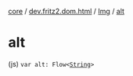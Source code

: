 [core](../../index.md) / [dev.fritz2.dom.html](../index.md) / [Img](index.md) / [alt](./alt.md)

# alt

(js) `var alt: Flow<`[`String`](https://kotlinlang.org/api/latest/jvm/stdlib/kotlin/-string/index.html)`>`